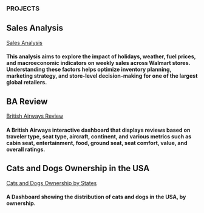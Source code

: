 
### PROJECTS
## Sales Analysis
[Sales Analysis](https://medium.com/@sadiku.19xx/781ebb2b580e)
#### This analysis aims to explore the impact of holidays, weather, fuel prices, and macroeconomic indicators on weekly sales across Walmart stores. Understanding these factors helps optimize inventory planning, marketing strategy, and store-level decision-making for one of the largest global retailers.



## BA Review
[British Airways Review](https://public.tableau.com/views/BAinteractivereviewdashboard/BAReviewDashboard?:language=en-US&:sid=&:redirect=auth&:display_count=n&:origin=viz_share_link)
#### A British Airways interactive dashboard that displays reviews based on traveler type, seat type, aircraft, continent, and various metrics such as cabin seat, entertainment, food, ground seat, seat comfort, value, and overall ratings. 

## Cats and Dogs Ownership in the USA 
[Cats and Dogs Ownership by States](https://public.tableau.com/shared/H5HQM8HXP?:display_count=n&:origin=viz_share_link)
#### A Dashboard showing the distribution of cats and dogs in the USA, by ownership. 
